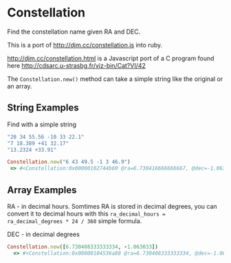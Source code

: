 Constellation
=============

Find the constellation name given RA and DEC.

This is a port of http://djm.cc/constellation.js into ruby.

http://djm.cc/constellation.html is a Javascript port of a C program found here http://cdsarc.u-strasbg.fr/viz-bin/Cat?VI/42

The `Constellation.new()` method can take a simple string like the original or an array.

String Examples
-------------
Find with a simple string
```ruby
"20 34 55.56 -10 33 22.1"
"7 18.389 +41 32.17"
"13.2324 +33.91"
```

```ruby
Constellation.new("6 43 49.5 -1 3 46.9")
 => #<Constellation:0x00000102744b60 @ra=6.730416666666667, @dec=-1.063027777777778, @abreviation="Mon", @name="Monoceros", @genitive="Monocerotis">
```

Array Examples
-------------
RA - in decimal hours. Somtimes RA is stored in decimal degrees, you can convert it to decimal hours with this `ra_decimal_hours = ra_decimal_degrees * 24 / 360` simple formula.

DEC - in decimal degrees

```ruby
Constellation.new([6.730408333333334, -1.063033])
  => #<Constellation:0x00000104536a88 @ra=6.730408333333334, @dec=-1.063033, @abreviation="Mon", @name="Monoceros", @genitive="Monocerotis">
```
